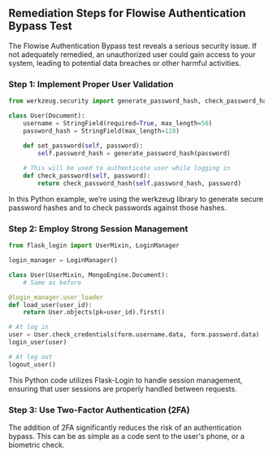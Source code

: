 

## Remediation Steps for Flowise Authentication Bypass Test
The Flowise Authentication Bypass test reveals a serious security issue. If not adequately remedied, an unauthorized user could gain access to your system, leading to potential data breaches or other harmful activities.

### Step 1: Implement Proper User Validation
```python
from werkzeug.security import generate_password_hash, check_password_hash

class User(Document):
    username = StringField(required=True, max_length=50)
    password_hash = StringField(max_length=128)
    
    def set_password(self, password):
        self.password_hash = generate_password_hash(password)

    # This will be used to authenticate user while logging in
    def check_password(self, password):
        return check_password_hash(self.password_hash, password)
```
In this Python example, we’re using the werkzeug library to generate secure password hashes and to check passwords against those hashes.

### Step 2: Employ Strong Session Management
```python
from flask_login import UserMixin, LoginManager

login_manager = LoginManager()

class User(UserMixin, MongoEngine.Document):
    # Same as before

@login_manager.user_loader
def load_user(user_id):
    return User.objects(pk=user_id).first()

# At log in
user = User.check_credentials(form.username.data, form.password.data)
login_user(user)

# At log out
logout_user()
```
This Python code utilizes Flask-Login to handle session management, ensuring that user sessions are properly handled between requests.

### Step 3: Use Two-Factor Authentication (2FA)
The addition of 2FA significantly reduces the risk of an authentication bypass. This can be as simple as a code sent to the user's phone, or a biometric check.